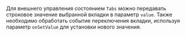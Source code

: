 Для внешнего управления состоянием `Tabs` можно передавать строковое значение выбранной вкладки в параметр `value`.
Также необходимо обработать событие переключения вкладки, используя
параметр `onSetValue` для установки нового значения.
